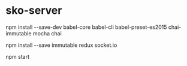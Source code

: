 # sko-server

npm install --save-dev babel-core babel-cli babel-preset-es2015 chai-immutable mocha chai

npm install --save immutable redux socket.io

npm start

